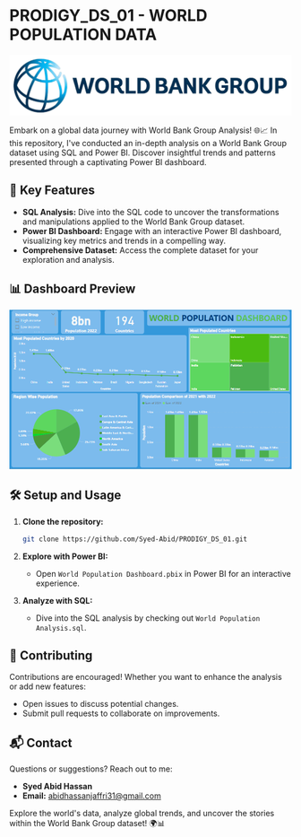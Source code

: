 # PRODIGY_DS_01 - WORLD POPULATION DATA

<div align="center">
  <img src="https://github.com/Syed-Abid/PRODIGY_DS_01/blob/main/The-World-Bank-logo.png" alt="World Bank Logo">
</div>

Embark on a global data journey with World Bank Group Analysis! 🌐📈 In this repository, I've conducted an in-depth analysis on a World Bank Group dataset using SQL and Power BI. Discover insightful trends and patterns presented through a captivating Power BI dashboard.

## 🚀 Key Features

- **SQL Analysis:** Dive into the SQL code to uncover the transformations and manipulations applied to the World Bank Group dataset.
- **Power BI Dashboard:** Engage with an interactive Power BI dashboard, visualizing key metrics and trends in a compelling way.
- **Comprehensive Dataset:** Access the complete dataset for your exploration and analysis.

## 📊 Dashboard Preview

<div align="center">
  <img src="https://github.com/Syed-Abid/PRODIGY_DS_01/blob/main/World%20Population%20Dashboard.png" alt="World Population Dashboard">
</div>


## 🛠️ Setup and Usage

1. **Clone the repository:**
    ```bash
    git clone https://github.com/Syed-Abid/PRODIGY_DS_01.git
    ```

2. **Explore with Power BI:**
    - Open `World Population Dashboard.pbix` in Power BI for an interactive experience.

3. **Analyze with SQL:**
    - Dive into the SQL analysis by checking out `World Population Analysis.sql`.

## 🤝 Contributing

Contributions are encouraged! Whether you want to enhance the analysis or add new features:

- Open issues to discuss potential changes.
- Submit pull requests to collaborate on improvements.

## 📬 Contact

Questions or suggestions? Reach out to me:

- **Syed Abid Hassan**
- **Email:** [abidhassanjaffri31@gmail.com](mailto:abidhassanjaffri31@gmail.com)

Explore the world's data, analyze global trends, and uncover the stories within the World Bank Group dataset! 🌍📊
